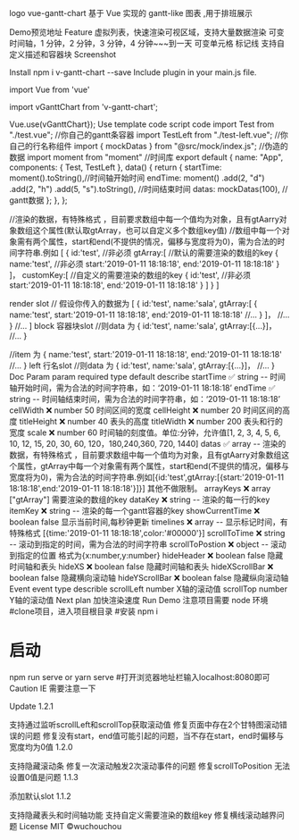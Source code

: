 logo
vue-gantt-chart
基于 Vue 实现的 gantt-like 图表 ,用于排班展示

Demo预览地址
Feature
虚拟列表，快速渲染可视区域，支持大量数据渲染
可变时间轴，1 分钟，2 分钟，3 分钟，4 分钟~~~到一天
可变单元格
标记线
支持自定义描述和容器块
Screenshot


Install
npm i v-gantt-chart --save
Include plugin in your main.js file.

import Vue from 'vue'

import vGanttChart from 'v-gantt-chart';

Vue.use(vGanttChart});
Use
template code
<template>
  <v-gantt-chart :startTime="startTime"
           :endTime="endTime"
           :datas="datas">
      <template v-slot:block="{data,item}">
        <!-- 你的容器块组件 -->
        <Test :data="data" :item="item"></Test>
      </template>
      <template v-slot:left="{data}">
        <!-- 你的行名组件 -->
        <TestLeft :data="data"></TestLeft>
      </template>
      <template v-slot:title>
        <!-- 你的表头组件 -->
        hola
      </template>
    </v-gantt-chart>
</template>
script code
import Test from "./test.vue"; //你自己的gantt条容器
import TestLeft from "./test-left.vue"; //你自己的行名称组件
import { mockDatas } from "@src/mock/index.js"; //伪造的数据
import moment from "moment" //时间库
export default {
  name: "App",
  components: { Test, TestLeft },
  data() {
    return {
      startTime: moment().toString(),//时间轴开始时间
      endTime: moment() 
        .add(2, "d")
        .add(2, "h")
        .add(5, "s").toString(), //时间结束时间
      datas: mockDatas(100), // gantt数据
    };
  },
};

//渲染的数据，有特殊格式 ，目前要求数组中每一个值均为对象，且有gtAarry对象数组这个属性(默认取gtArray，也可以自定义多个数组key值)
//数组中每一个对象需有两个属性，start和end(不提供的情况，偏移与宽度将为0)，需为合法的时间字符串.例如
[
  {
    id:'test', //非必须
    gtArray:[ //默认的需要渲染的数组的key
      {
        name:'test', //非必须
        start:'2019-01-11 18:18:18',
        end:'2019-01-11 18:18:18'
      }
    ]，
    customKey:[ //自定义的需要渲染的数组的key
      {
        id:'test', //非必须
        start:'2019-01-11 18:18:18',
        end:'2019-01-11 18:18:18'
      }
    ]
  }
]

render slot
// 假设你传入的数据为
[
  {
    id:'test', 
    name:'sala',
    gtArray:[ 
      {
        name:'test', 
        start:'2019-01-11 18:18:18',
        end:'2019-01-11 18:18:18'
        //...
      }
    ]，
    //...
  }
  //...
]
block 容器块slot
 <template v-slot:block="{data,item}">
        <!-- 你的容器块组件 -->
        <Test :data="data" :item="item"></Test>
 </template>
 //则data 为
  {
    id:'test', 
    name:'sala',
    gtArray:[{...}]，
    //...
  } 

 //item 为
  {
    name:'test', 
    start:'2019-01-11 18:18:18',
    end:'2019-01-11 18:18:18'
    //...
  }
left 行名slot
  <template v-slot:left="{data}">
    <!-- 你的行名组件 -->
    <TestLeft :data="data"></TestLeft>
  </template>
  //则data 为
  {
    id:'test', 
    name:'sala',
    gtArray:[{...}]，
    //...
  }
Doc
Param
param	required	type	default	describe
startTime	✅	string	--	时间轴开始时间，需为合法的时间字符串，如：‘2019-01-11 18:18:18’
endTime	✅	string	--	时间轴结束时间，需为合法的时间字符串，如：‘2019-01-11 18:18:18’
cellWidth	❌	number	50	时间区间的宽度
cellHeight	❌	number	20	时间区间的高度
titleHeight	❌	number	40	表头的高度
titleWidth	❌	number	200	表头和行的宽度
scale	❌	number	60	时间轴的刻度值。单位:分钟，允许值[1, 2, 3, 4, 5, 6, 10, 12, 15, 20, 30, 60, 120，180,240,360, 720, 1440]
datas	✅	array	--	渲染的数据，有特殊格式 ，目前要求数组中每一个值均为对象，且有gtAarry对象数组这个属性，gtArray中每一个对象需有两个属性，start和end(不提供的情况，偏移与宽度将为0)，需为合法的时间字符串.例如[{id:'test',gtArray:[{start:'2019-01-11 18:18:18',end:'2019-01-11 18:18:18'}]}] 其他不做限制。
arrayKeys	❌	array	["gtArray"]	需要渲染的数组的key
dataKey	❌	string	--	渲染的每一行的key
itemKey	❌	string	--	渲染的每一个gantt容器的key
showCurrentTime	❌	boolean	false	显示当前时间,每秒钟更新
timelines	❌	array	--	显示标记时间，有特殊格式 [{time:'2019-01-11 18:18:18',color:'#00000'}]
scrollToTime	❌	string	--	滚动到指定的时间，需为合法的时间字符串
scrollToPostion	❌	object	--	滚动到指定的位置 格式为{x:number,y:number}
hideHeader	❌	boolean	false	隐藏时间轴和表头
hideXS	❌	boolean	false	隐藏时间轴和表头
hideXScrollBar	❌	boolean	false	隐藏横向滚动轴
hideYScrollBar	❌	boolean	false	隐藏纵向滚动轴
Event
event	type	describle
scrollLeft	number	X轴的滚动值
scrollTop	number	Y轴的滚动值
Next plan
加快渲染速度
Run Demo
注意项目需要 node 环境
#clone项目，进入项目根目录
#安装
npm i
# 启动
npm run serve
or
yarn serve
#打开浏览器地址栏输入localhost:8080即可
Caution
IE 需要注意一下

Update
1.2.1

支持通过监听scrollLeft和scrollTop获取滚动值
修复页面中存在2个甘特图滚动错误的问题
修复没有start，end值可能引起的问题，当不存在start，end时偏移与宽度均为0值
1.2.0

支持隐藏滚动条
修复一次滚动触发2次滚动事件的问题
修复scrollToPosition 无法设置0值是问题
1.1.3

添加默认slot
1.1.2

支持隐藏表头和时间轴功能
支持自定义需要渲染的数组key
修复横线滚动越界问题
License
MIT ©wuchouchou